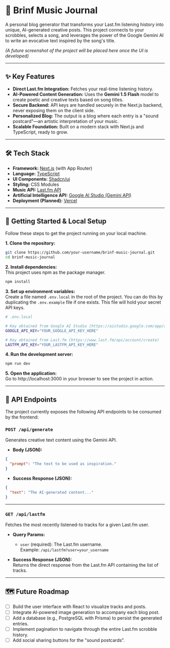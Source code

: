 # 🎼 Brinf Music Journal

A personal blog generator that transforms your Last.fm listening history into unique, AI-generated creative posts. This project connects to your scrobbles, selects a song, and leverages the power of the Google Gemini AI to write an evocative text inspired by the song's title.

*(A future screenshot of the project will be placed here once the UI is developed)*

---

## ✨ Key Features

- **Direct Last.fm Integration:** Fetches your real-time listening history.
- **AI-Powered Content Generation:** Uses the **Gemini 1.5 Flash** model to create poetic and creative texts based on song titles.
- **Secure Backend:** API keys are handled securely in the Next.js backend, never exposing them on the client side.
- **Personalized Blog:** The output is a blog where each entry is a "sound postcard"—an artistic interpretation of your music.
- **Scalable Foundation:** Built on a modern stack with Next.js and TypeScript, ready to grow.

---

## 🛠️ Tech Stack

- **Framework:** [Next.js](https://nextjs.org/) (with App Router)
- **Language:** [TypeScript](https://www.typescriptlang.org/)
- **UI Components:** [Shadcn/ui](https://ui.shadcn.com/)
- **Styling:** CSS Modules
- **Music API:** [Last.fm API](https://www.last.fm/api/intro)
- **Artificial Intelligence API:** [Google AI Studio (Gemini API)](https://aistudio.google.com/)
- **Deployment (Planned):** [Vercel](https://vercel.com/)

---

## 🚀 Getting Started & Local Setup

Follow these steps to get the project running on your local machine.

**1. Clone the repository:**
```bash
git clone https://github.com/your-username/brinf-music-journal.git
cd brinf-music-journal
```

**2. Install dependencies:**  
This project uses npm as the package manager.
```bash
npm install
```

**3. Set up environment variables:**  
Create a file named `.env.local` in the root of the project. You can do this by duplicating the `.env.example` file if one exists. This file will hold your secret API keys.

```bash
# .env.local

# Key obtained from Google AI Studio (https://aistudio.google.com/app/apikey)
GOOGLE_API_KEY="YOUR_GOOGLE_API_KEY_HERE"

# Key obtained from Last.fm (https://www.last.fm/api/account/create)
LASTFM_API_KEY="YOUR_LASTFM_API_KEY_HERE"
```

**4. Run the development server:**
```bash
npm run dev
```

**5. Open the application:**  
Go to http://localhost:3000 in your browser to see the project in action.

---

## 🔌 API Endpoints

The project currently exposes the following API endpoints to be consumed by the frontend:

### `POST /api/generate`
Generates creative text content using the Gemini API.

- **Body (JSON):**
```json
{
  "prompt": "The text to be used as inspiration."
}
```

- **Success Response (JSON):**
```json
{
  "text": "The AI-generated content..."
}
```

---

### `GET /api/lastfm`
Fetches the most recently listened-to tracks for a given Last.fm user.

- **Query Params:**
  - `user` (required): The Last.fm username.  
  Example: `/api/lastfm?user=your_username`

- **Success Response (JSON):**  
Returns the direct response from the Last.fm API containing the list of tracks.

---

## 🗺️ Future Roadmap

- [ ] Build the user interface with React to visualize tracks and posts.  
- [ ] Integrate AI-powered image generation to accompany each blog post.  
- [ ] Add a database (e.g., PostgreSQL with Prisma) to persist the generated entries.  
- [ ] Implement pagination to navigate through the entire Last.fm scrobble history.  
- [ ] Add social sharing buttons for the "sound postcards".  
